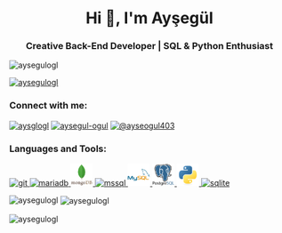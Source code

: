<h1 align="center">Hi 👋, I'm Ayşegül</h1>
<h3 align="center">Creative Back-End Developer | SQL & Python Enthusiast</h3>

<p align="left"> <img src="https://komarev.com/ghpvc/?username=aysegulogl&label=Profile%20views&color=0e75b6&style=flat" alt="aysegulogl" /> </p>

<p align="left"> <a href="https://github.com/ryo-ma/github-profile-trophy"><img src="https://github-profile-trophy.vercel.app/?username=aysegulogl" alt="aysegulogl" /></a> </p>

<h3 align="left">Connect with me:</h3>
<p align="left">
<a href="https://linkedin.com/in/aysglogl" target="blank"><img align="center" src="https://raw.githubusercontent.com/rahuldkjain/github-profile-readme-generator/master/src/images/icons/Social/linked-in-alt.svg" alt="aysglogl" height="30" width="40" /></a>
<a href="https://stackoverflow.com/users/aysegul-ogul" target="blank"><img align="center" src="https://raw.githubusercontent.com/rahuldkjain/github-profile-readme-generator/master/src/images/icons/Social/stack-overflow.svg" alt="aysegul-ogul" height="30" width="40" /></a>
<a href="https://medium.com/@ayseogul403" target="blank"><img align="center" src="https://raw.githubusercontent.com/rahuldkjain/github-profile-readme-generator/master/src/images/icons/Social/medium.svg" alt="@ayseogul403" height="30" width="40" /></a>
</p>

<h3 align="left">Languages and Tools:</h3>
<p align="left"> <a href="https://git-scm.com/" target="_blank" rel="noreferrer"> <img src="https://www.vectorlogo.zone/logos/git-scm/git-scm-icon.svg" alt="git" width="40" height="40"/> </a> <a href="https://mariadb.org/" target="_blank" rel="noreferrer"> <img src="https://www.vectorlogo.zone/logos/mariadb/mariadb-icon.svg" alt="mariadb" width="40" height="40"/> </a> <a href="https://www.mongodb.com/" target="_blank" rel="noreferrer"> <img src="https://raw.githubusercontent.com/devicons/devicon/master/icons/mongodb/mongodb-original-wordmark.svg" alt="mongodb" width="40" height="40"/> </a> <a href="https://www.microsoft.com/en-us/sql-server" target="_blank" rel="noreferrer"> <img src="https://www.svgrepo.com/show/303229/microsoft-sql-server-logo.svg" alt="mssql" width="40" height="40"/> </a> <a href="https://www.mysql.com/" target="_blank" rel="noreferrer"> <img src="https://raw.githubusercontent.com/devicons/devicon/master/icons/mysql/mysql-original-wordmark.svg" alt="mysql" width="40" height="40"/> </a> <a href="https://www.postgresql.org" target="_blank" rel="noreferrer"> <img src="https://raw.githubusercontent.com/devicons/devicon/master/icons/postgresql/postgresql-original-wordmark.svg" alt="postgresql" width="40" height="40"/> </a> <a href="https://www.python.org" target="_blank" rel="noreferrer"> <img src="https://raw.githubusercontent.com/devicons/devicon/master/icons/python/python-original.svg" alt="python" width="40" height="40"/> </a> <a href="https://www.sqlite.org/" target="_blank" rel="noreferrer"> <img src="https://www.vectorlogo.zone/logos/sqlite/sqlite-icon.svg" alt="sqlite" width="40" height="40"/> </a> </p>

<p><img align="left" src="https://github-readme-stats.vercel.app/api/top-langs?username=aysegulogl&show_icons=true&locale=en&layout=compact" alt="aysegulogl" /></p>

<p>&nbsp;<img align="center" src="https://github-readme-stats.vercel.app/api?username=aysegulogl&show_icons=true&locale=en" alt="aysegulogl" /></p>

<p><img align="center" src="https://github-readme-streak-stats.herokuapp.com/?user=aysegulogl&" alt="aysegulogl" /></p>
